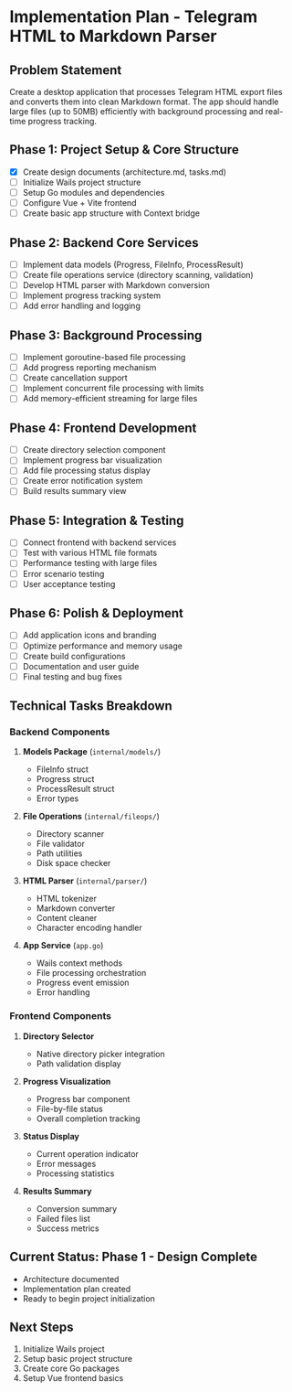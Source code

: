 # Implementation Plan - Telegram HTML to Markdown Parser

## Problem Statement
Create a desktop application that processes Telegram HTML export files and converts them into clean Markdown format. The app should handle large files (up to 50MB) efficiently with background processing and real-time progress tracking.

## Phase 1: Project Setup & Core Structure
- [x] Create design documents (architecture.md, tasks.md)
- [ ] Initialize Wails project structure
- [ ] Setup Go modules and dependencies
- [ ] Configure Vue + Vite frontend
- [ ] Create basic app structure with Context bridge

## Phase 2: Backend Core Services
- [ ] Implement data models (Progress, FileInfo, ProcessResult)
- [ ] Create file operations service (directory scanning, validation)
- [ ] Develop HTML parser with Markdown conversion
- [ ] Implement progress tracking system
- [ ] Add error handling and logging

## Phase 3: Background Processing
- [ ] Implement goroutine-based file processing
- [ ] Add progress reporting mechanism
- [ ] Create cancellation support
- [ ] Implement concurrent file processing with limits
- [ ] Add memory-efficient streaming for large files

## Phase 4: Frontend Development
- [ ] Create directory selection component
- [ ] Implement progress bar visualization
- [ ] Add file processing status display
- [ ] Create error notification system
- [ ] Build results summary view

## Phase 5: Integration & Testing
- [ ] Connect frontend with backend services
- [ ] Test with various HTML file formats
- [ ] Performance testing with large files
- [ ] Error scenario testing
- [ ] User acceptance testing

## Phase 6: Polish & Deployment
- [ ] Add application icons and branding
- [ ] Optimize performance and memory usage
- [ ] Create build configurations
- [ ] Documentation and user guide
- [ ] Final testing and bug fixes

## Technical Tasks Breakdown

### Backend Components
1. **Models Package** (`internal/models/`)
   - FileInfo struct
   - Progress struct  
   - ProcessResult struct
   - Error types

2. **File Operations** (`internal/fileops/`)
   - Directory scanner
   - File validator
   - Path utilities
   - Disk space checker

3. **HTML Parser** (`internal/parser/`)
   - HTML tokenizer
   - Markdown converter
   - Content cleaner
   - Character encoding handler

4. **App Service** (`app.go`)
   - Wails context methods
   - File processing orchestration
   - Progress event emission
   - Error handling

### Frontend Components  
1. **Directory Selector**
   - Native directory picker integration
   - Path validation display

2. **Progress Visualization**
   - Progress bar component
   - File-by-file status
   - Overall completion tracking

3. **Status Display**
   - Current operation indicator
   - Error messages
   - Processing statistics

4. **Results Summary**
   - Conversion summary
   - Failed files list
   - Success metrics

## Current Status: Phase 1 - Design Complete
- Architecture documented
- Implementation plan created
- Ready to begin project initialization

## Next Steps
1. Initialize Wails project
2. Setup basic project structure
3. Create core Go packages
4. Setup Vue frontend basics 